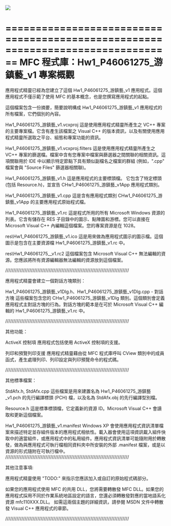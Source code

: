 ![]("eye.jpg")


================================================================================
    MFC 程式庫：Hw1_P46061275_游鎮藝_v1 專案概觀
===============================================================================

應用程式精靈已經為您建立了這個 Hw1_P46061275_游鎮藝_v1 應用程式。這個應用程式不僅示範了使用 MFC 的基本概念，也是您撰寫應用程式的起點。

這個檔案包含一份摘要，簡要說明構成 Hw1_P46061275_游鎮藝_v1 應用程式的
所有檔案，它們個別的內容。

Hw1_P46061275_游鎮藝_v1.vcxproj
    這是使用應用程式精靈所產生之 VC++ 專案的主要專案檔。它含有產生該檔案之 Visual C++ 的版本資訊，以及有關使用應用程式精靈所選取之平台、組態和專案功能的資訊。

Hw1_P46061275_游鎮藝_v1.vcxproj.filters
    這是使用應用程式精靈所產生之 VC++ 專案的篩選檔。檔案中含有您專案中檔案與篩選器之間關聯的相關資訊。這項關聯用於 IDE 中以顯示特定節點下具有類似副檔名之檔案的群組 (例如，".cpp" 檔案會與 "Source Files" 篩選器相關聯)。

Hw1_P46061275_游鎮藝_v1.h
    這是應用程式的主要標頭檔。
    它包含了特定標頭 (包括 Resource.h)，並宣告 CHw1_P46061275_游鎮藝_v1App 應用程式類別。

Hw1_P46061275_游鎮藝_v1.cpp
    這是含有應用程式類別 CHw1_P46061275_游鎮藝_v1App 的主要應用程式原始程式檔。

Hw1_P46061275_游鎮藝_v1.rc
    這是程式所用的所有 Microsoft Windows 資源的列表。它含有儲存在 RES 子目錄中的圖示、點陣圖和游標。您可以直接在 Microsoft Visual C++ 內編輯這個檔案。您的專案資源是在 1028。

res\Hw1_P46061275_游鎮藝_v1.ico
    這是用來做為應用程式圖示的圖示檔。這個圖示是包含在主要資源檔 Hw1_P46061275_游鎮藝_v1.rc 中。

res\Hw1_P46061275__v1.rc2
    這個檔案包含 Microsoft Visual C++ 無法編輯的資源。您應該將所有資源編輯器無法編輯的資源放到這個檔案。


/////////////////////////////////////////////////////////////////////////////

應用程式精靈會建立一個對話方塊類別：

Hw1_P46061275_游鎮藝_v1Dlg.h、Hw1_P46061275_游鎮藝_v1Dlg.cpp - 對話方塊
    這些檔案包含您的 CHw1_P46061275_游鎮藝_v1Dlg 類別。這個類別會定義應用程式主對話方塊的行為。對話方塊的範本是在可於 Microsoft Visual C++ 編輯的 Hw1_P46061275_游鎮藝_v1.rc 中。

/////////////////////////////////////////////////////////////////////////////

其他功能：

ActiveX 控制項
    應用程式包括使用 ActiveX 控制項的支援。

列印和預覽列印支援
    應用程式精靈藉由從 MFC 程式庫呼叫 CView 類別中的成員函式，產生處理列印、列印設定與列印預覽命令的程式碼。

/////////////////////////////////////////////////////////////////////////////

其他標準檔案：

StdAfx.h, StdAfx.cpp
    這些檔案是用來建置名為 Hw1_P46061275_游鎮藝_v1.pch 的先行編譯標頭 (PCH) 檔，以及名為 StdAfx.obj 的先行編譯型別檔。

Resource.h
    這是標準標頭檔，它定義新的資源 ID。Microsoft Visual C++ 會讀取和更新這個檔案。

Hw1_P46061275_游鎮藝_v1.manifest
	Windows XP 會使用應用程式資訊清單檔案來描述特定並存組件版本的應用程式相依性。載入器會使用這項資訊載入組件快取中的適當組件，或應用程式中的私用組件。應用程式資訊清單可能隨附用於轉散發，做為與應用程式可執行檔相同資料夾中所安裝的外部 .manifest 檔案，或是以資源的形式隨附在可執行檔中。
/////////////////////////////////////////////////////////////////////////////

其他注意事項:

應用程式精靈使用 "TODO:" 來指示您應該加入或自訂的原始程式碼部分。

如果您的應用程式使用 MFC 的共用 DLL，您將需要轉散發 MFC DLL。如果您的應用程式採用不同於作業系統地區設定的語言，您還必須轉散發對應的當地語系化資源 mfc110XXX.DLL。
如需這兩個主題的詳細資訊，請參閱 MSDN 文件中轉散發 Visual C++ 應用程式的章節。

/////////////////////////////////////////////////////////////////////////////

